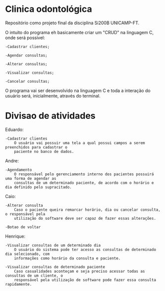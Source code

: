 # Clinica odontológica
Repositório como projeto final da disciplina Si200B UNICAMP-FT.

O intuito do programa eh basicamente criar um "CRUD" na linguagem C, onde será possivel:

    -Cadastrar clientes; 
    
    -Agendar consultas;
    
    -Alterar consultas;
    
    -Visualizar consultas;
    
    -Cancelar consultas;
   
O programa vai ser desenvolvido na linguagem C e toda a interação do usuário será, inicialmente, através do terminal.

# Divisao de atividades

Eduardo:

	-Cadastrar clientes
		O usuário vai possuir uma tela a qual possui campos a serem preenchidos para cadastrar o
		paciente no banco de dados.
        

Andre:

	-Agendamento
		O responsável pelo gerenciamento interno dos pacientes possuirá uma forma de agendar as
		consultas de um determinado paciente, de acordo com o horário e dia definido pelo supracitado.


Caio:

	-Alterar consulta
		Caso o paciente queira remarcar horário, dia ou cancelar consulta, o responsável pela
		utilização do software deve ser capaz de fazer essas alterações.

  	-Botao de voltar

Henrique:

	-Visualizar consultas de um determinado dia
		O usuário do sistema pode ter acesso as consultas de determinado dia selecionado, com
		informações como horário da consulta e paciente.

	-Visualizar consultas de determinado paciente
		Caso casualidades aconteçam e seja preciso acessar todas as consultas de um cliente, o
		responsável pela utilização de software pode fazer essa consulta rapidamente.
